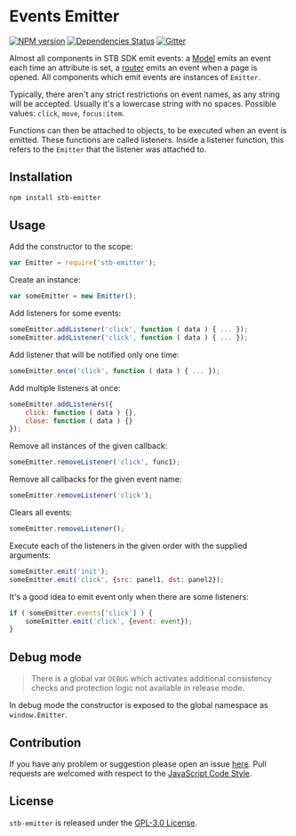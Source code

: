 Events Emitter
==============

[![NPM version](https://img.shields.io/npm/v/stb-emitter.svg?style=flat-square)](https://www.npmjs.com/package/stb-emitter)
[![Dependencies Status](https://img.shields.io/david/stbsdk/emitter.svg?style=flat-square)](https://david-dm.org/stbsdk/emitter)
[![Gitter](https://img.shields.io/badge/gitter-join%20chat-blue.svg?style=flat-square)](https://gitter.im/DarkPark/stb)


Almost all components in STB SDK emit events: a [Model](https://github.com/stbsdk/model) emits an event each time an attribute is set, a [router](https://github.com/stbsdk/router) emits an event when a page is opened.
All components which emit events are instances of `Emitter`.

Typically, there aren't any strict restrictions on event names, as any string will be accepted. Usually it's a lowercase string with no spaces. Possible values: `click`, `move`, `focus:item`.

Functions can then be attached to objects, to be executed when an event is emitted. These functions are called listeners. Inside a listener function, this refers to the `Emitter` that the listener was attached to.


## Installation

```bash
npm install stb-emitter
```


## Usage

Add the constructor to the scope:

```js
var Emitter = require('stb-emitter');
```

Create an instance:

```js
var someEmitter = new Emitter();
```

Add listeners for some events:

```js
someEmitter.addListener('click', function ( data ) { ... });
someEmitter.addListener('click', function ( data ) { ... });
```

Add listener that will be notified only one time:

```js
someEmitter.once('click', function ( data ) { ... });
```

Add multiple listeners at once:

```js
someEmitter.addListeners({
    click: function ( data ) {},
    close: function ( data ) {}
});
```

Remove all instances of the given callback:

```js
someEmitter.removeListener('click', func1);
```

Remove all callbacks for the given event name:

```js
someEmitter.removeListener('click');
```

Clears all events:

```js
someEmitter.removeListener();
```

Execute each of the listeners in the given order with the supplied arguments:

```js
someEmitter.emit('init');
someEmitter.emit('click', {src: panel1, dst: panel2});
```

It's a good idea to emit event only when there are some listeners:

```js
if ( someEmitter.events['click'] ) {
    someEmitter.emit('click', {event: event});
}
```


## Debug mode

> There is a global var `DEBUG` which activates additional consistency checks and protection logic not available in release mode.

In debug mode the constructor is exposed to the global namespace as `window.Emitter`.


## Contribution

If you have any problem or suggestion please open an issue [here](https://github.com/stbsdk/emitter/issues).
Pull requests are welcomed with respect to the [JavaScript Code Style](https://github.com/DarkPark/jscs).


## License

`stb-emitter` is released under the [GPL-3.0 License](http://opensource.org/licenses/GPL-3.0).
